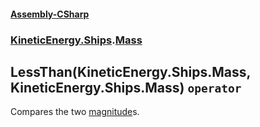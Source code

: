 #### [Assembly-CSharp](./Assembly-CSharp.md 'Assembly-CSharp')
### [KineticEnergy.Ships](./Assembly-CSharp.md#KineticEnergy-Ships 'KineticEnergy.Ships').[Mass](./KineticEnergy-Ships-Mass.md 'KineticEnergy.Ships.Mass')
## LessThan(KineticEnergy.Ships.Mass, KineticEnergy.Ships.Mass) `operator`
Compares the two [magnitude](./KineticEnergy-Ships-Mass-magnitude.md 'KineticEnergy.Ships.Mass.magnitude')s.
